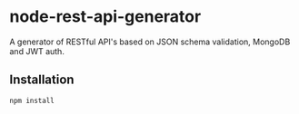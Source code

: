 # node-rest-api-generator #

A generator of RESTful API's based on JSON schema validation, MongoDB and JWT auth.

## Installation

~~~
npm install
~~~

